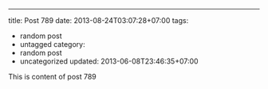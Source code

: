 ---
title: Post 789
date: 2013-08-24T03:07:28+07:00
tags:
  - random post
  - untagged
category:
  - random post
  - uncategorized
updated: 2013-06-08T23:46:35+07:00

This is content of post 789